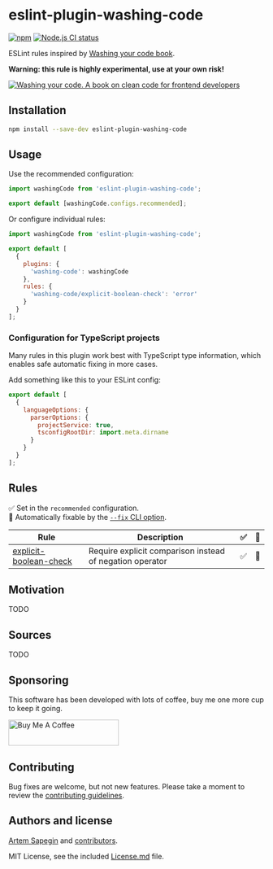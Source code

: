 # eslint-plugin-washing-code

[![npm](https://img.shields.io/npm/v/eslint-plugin-washing-code.svg)](https://www.npmjs.com/package/eslint-plugin-washing-code) [![Node.js CI status](https://github.com/sapegin/eslint-plugin-washing-code/workflows/Node.js%20CI/badge.svg)](https://github.com/sapegin/eslint-plugin-washing-code/actions)

ESLint rules inspired by [Washing your code book](https://sapegin.me/book/).

**Warning: this rule is highly experimental, use at your own risk!**

[![Washing your code. A book on clean code for frontend developers](https://sapegin.me/images/washing-code-github.jpg)](https://sapegin.me/book/)

## Installation

```bash
npm install --save-dev eslint-plugin-washing-code
```

## Usage

Use the recommended configuration:

```js
import washingCode from 'eslint-plugin-washing-code';

export default [washingCode.configs.recommended];
```

Or configure individual rules:

```js
import washingCode from 'eslint-plugin-washing-code';

export default [
  {
    plugins: {
      'washing-code': washingCode
    },
    rules: {
      'washing-code/explicit-boolean-check': 'error'
    }
  }
];
```

### Configuration for TypeScript projects

Many rules in this plugin work best with TypeScript type information, which enables safe automatic fixing in more cases.

Add something like this to your ESLint config:

```js
export default [
  {
    languageOptions: {
      parserOptions: {
        projectService: true,
        tsconfigRootDir: import.meta.dirname
      }
    }
  }
];
```

## Rules

✅ Set in the `recommended` configuration.\
🔧 Automatically fixable by the [`--fix` CLI option](https://eslint.org/docs/user-guide/command-line-interface#--fix).

| Rule | Description | ✅ | 🔧 |
| --- | --- | --- | --- |
| [explicit-boolean-check](docs/rules/explicit-boolean-check.md) | Require explicit comparison instead of negation operator | ✅ | 🔧 |

## Motivation

TODO

## Sources

TODO

## Sponsoring

This software has been developed with lots of coffee, buy me one more cup to keep it going.

<a href="https://www.buymeacoffee.com/sapegin" target="_blank"><img src="https://cdn.buymeacoffee.com/buttons/lato-orange.png" alt="Buy Me A Coffee" height="51" width="217"></a>

## Contributing

Bug fixes are welcome, but not new features. Please take a moment to review the [contributing guidelines](Contributing.md).

## Authors and license

[Artem Sapegin](https://sapegin.me) and [contributors](https://github.com/sapegin/eslint-plugin-washing-code/graphs/contributors).

MIT License, see the included [License.md](License.md) file.
